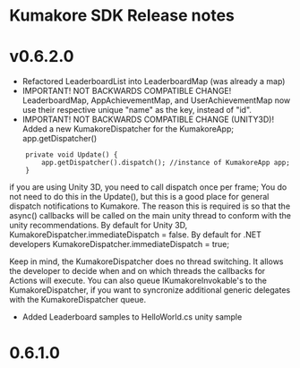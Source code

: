 # Kumakore SDK Release notes

# v0.6.2.0
* Refactored LeaderboardList into LeaderboardMap (was already a map)
* IMPORTANT! NOT BACKWARDS COMPATIBLE CHANGE! LeaderboardMap, AppAchievementMap, and UserAchievementMap now use their respective unique "name" as the key, instead of "id". 
* IMPORTANT! NOT BACKWARDS COMPATIBLE CHANGE (UNITY3D)! Added a new KumakoreDispatcher for the KumakoreApp; app.getDispatcher()

```
	private void Update() {
		app.getDispatcher().dispatch();	//instance of KumakoreApp app;
	}
```

if you are using Unity 3D, you need to call dispatch once per frame; You do not need to do this in the Update(), but this is a good place for general dispatch notifications to Kumakore. The reason this is required is so that the async() callbacks will be called on the main unity thread to conform with the unity recommendations. By default for Unity 3D, KumakoreDispatcher.immediateDispatch = false. By default for .NET developers KumakoreDispatcher.immediateDispatch = true;

Keep in mind, the KumakoreDispatcher does no thread switching. It allows the developer to decide when and on which threads the callbacks for Actions will execute. You can also queue IKumakoreInvokable's to the KumakoreDispatcher, if you want to syncronize additional generic delegates with the KumakoreDispatcher queue. 

* Added Leaderboard samples to HelloWorld.cs unity sample

# 0.6.1.0
